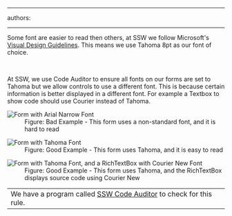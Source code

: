 

---
authors:

---




<span class='intro'> <p>Some font are easier to read then others, at SSW we follow Microsoft's <a href="http&#58;//www.ssw.com.au/ssw/Redirect/Microsoft/MSDNInterfaceText.htm">Visual Design Guidelines</a>. This means we use Tahoma 8pt as our font of choice.</p> </span>

​<div>At SSW, we use Code Auditor to ensure all fonts on our forms are set to Tahoma but we allow controls to use a different font. This is because certain information is better displayed in a different font. For example a Textbox to show code should use Courier instead of Tahoma.</div>
<dl class="badImage"><dt><img alt="Form with Arial Narrow Font" src="http&#58;//www.ssw.com.au/ssw/Standards/Rules/Images/FontBadArialNarrow.gif" /></dt>
<dd>Figure&#58; Bad Example - This form uses a non-standard font, and it is hard to read</dd></dl>
<dl class="goodImage"><dt><img alt="Form with Tahoma Font" src="http&#58;//www.ssw.com.au/ssw/Standards/Rules/Images/FontGoodTahoma.gif" /></dt>
<dd>Figure&#58; Good Example - This form uses Tahoma, and it is easy to read</dd></dl>
<dl class="goodImage"><dt><img alt="Form with Tahoma Font, and a RichTextBox with Courier New Font" src="http&#58;//www.ssw.com.au/ssw/Standards/Rules/Images/FontCourierNew.gif" /></dt>
<dd>Figure&#58; Good Example - This form uses Tahoma, and the RichTextBox displays source code using Courier New</dd></dl>
<table class="clsSSWProductTable" cellspacing="2" summary="Code Auditor" cellpadding="2"><tbody><tr><td>We have a program called <a href="http&#58;//www.ssw.com.au/ssw/CodeAuditor/Rules.aspx#VBFont">SSW Code Auditor</a> to check for this rule.</td></tr></tbody></table>



